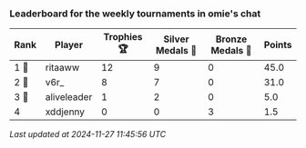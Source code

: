### Leaderboard for the weekly tournaments in omie's chat
| Rank | Player | Trophies 🏆 | Silver Medals 🥈 | Bronze Medals 🥉 | Points |
|------|--------|-------------|------------------|------------------|--------|
| 1 🥇 | ritaaww | 12 | 9 | 0 | 45.0 |
| 2 🥈 | v6r_ | 8 | 7 | 0 | 31.0 |
| 3 🥉 | aliveleader | 1 | 2 | 0 | 5.0 |
| 4 | xddjenny | 0 | 0 | 3 | 1.5 |

_Last updated at 2024-11-27 11:45:56 UTC_
